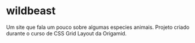 # wildbeast
Um site que fala um pouco sobre algumas especies animais. Projeto criado durante o curso de CSS Grid Layout da Origamid.
